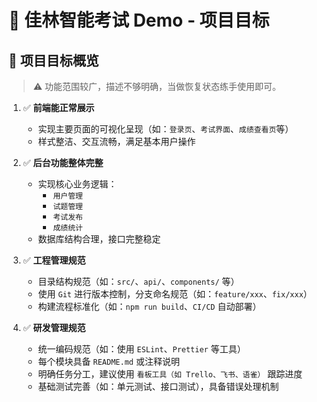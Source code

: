 # 📘 佳林智能考试 Demo - 项目目标

## 🎯 项目目标概览

> ⚠️ 功能范围较广，描述不够明确，当做恢复状态练手使用即可。

1. ✅ **前端能正常展示**
   - 实现主要页面的可视化呈现（如：`登录页`、`考试界面`、`成绩查看页`等）
   - 样式整洁、交互流畅，满足基本用户操作

2. ✅ **后台功能整体完整**
   - 实现核心业务逻辑：
     - `用户管理`
     - `试题管理`
     - `考试发布`
     - `成绩统计`
   - 数据库结构合理，接口完整稳定

3. ✅ **工程管理规范**
   - 目录结构规范（如：`src/`、`api/`、`components/` 等）
   - 使用 `Git` 进行版本控制，分支命名规范（如：`feature/xxx`、`fix/xxx`）
   - 构建流程标准化（如：`npm run build`、`CI/CD` 自动部署）

4. ✅ **研发管理规范**
   - 统一编码规范（如：使用 `ESLint`、`Prettier` 等工具）
   - 每个模块具备 `README.md` 或注释说明
   - 明确任务分工，建议使用 `看板工具（如 Trello、飞书、语雀）` 跟踪进度
   - 基础测试完善（如：单元测试、接口测试），具备错误处理机制
